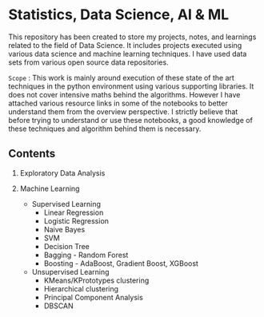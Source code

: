 # Statistics, Data Science, AI & ML

This repository has been created to store my projects, notes, and learnings related to the field of Data Science. It includes projects executed using various data science and machine learning techniques. I have used data sets from various open source data repositories. 

`Scope` : This work is mainly around execution of these state of the art techniques in the python environment using various supporting libraries. It does not cover intensive maths behind the algorithms. However I have attached various resource links in some of the notebooks to better understand them from the overview perspective. I strictly believe that before trying to understand or use these notebooks, a good knowledge of these techniques and algorithm behind them is necessary.



## Contents

1. Exploratory Data Analysis

2. Machine Learning
   - Supervised Learning
     - Linear Regression 
     - Logistic Regression
     - Naive Bayes
     - SVM
     - Decision Tree
     - Bagging - Random Forest
     - Boosting - AdaBoost, Gradient Boost, XGBoost
   - Unsupervised Learning
     - KMeans/KPrototypes clustering
     - Hierarchical clustering
     - Principal Component Analysis
     - DBSCAN


